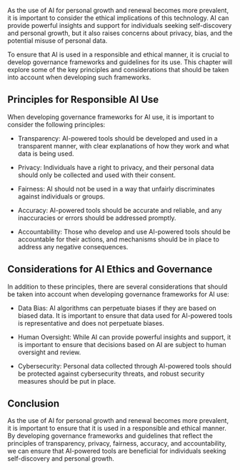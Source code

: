 
As the use of AI for personal growth and renewal becomes more prevalent, it is important to consider the ethical implications of this technology. AI can provide powerful insights and support for individuals seeking self-discovery and personal growth, but it also raises concerns about privacy, bias, and the potential misuse of personal data.

To ensure that AI is used in a responsible and ethical manner, it is crucial to develop governance frameworks and guidelines for its use. This chapter will explore some of the key principles and considerations that should be taken into account when developing such frameworks.

Principles for Responsible AI Use
---------------------------------

When developing governance frameworks for AI use, it is important to consider the following principles:

* Transparency: AI-powered tools should be developed and used in a transparent manner, with clear explanations of how they work and what data is being used.

* Privacy: Individuals have a right to privacy, and their personal data should only be collected and used with their consent.

* Fairness: AI should not be used in a way that unfairly discriminates against individuals or groups.

* Accuracy: AI-powered tools should be accurate and reliable, and any inaccuracies or errors should be addressed promptly.

* Accountability: Those who develop and use AI-powered tools should be accountable for their actions, and mechanisms should be in place to address any negative consequences.

Considerations for AI Ethics and Governance
-------------------------------------------

In addition to these principles, there are several considerations that should be taken into account when developing governance frameworks for AI use:

* Data Bias: AI algorithms can perpetuate biases if they are based on biased data. It is important to ensure that data used for AI-powered tools is representative and does not perpetuate biases.

* Human Oversight: While AI can provide powerful insights and support, it is important to ensure that decisions based on AI are subject to human oversight and review.

* Cybersecurity: Personal data collected through AI-powered tools should be protected against cybersecurity threats, and robust security measures should be put in place.

Conclusion
----------

As the use of AI for personal growth and renewal becomes more prevalent, it is important to ensure that it is used in a responsible and ethical manner. By developing governance frameworks and guidelines that reflect the principles of transparency, privacy, fairness, accuracy, and accountability, we can ensure that AI-powered tools are beneficial for individuals seeking self-discovery and personal growth.
